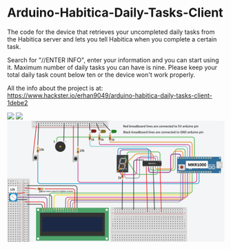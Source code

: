 # Arduino-Habitica-Daily-Tasks-Client
The code for the device that retrieves your uncompleted daily tasks from the Habitica server and lets you tell Habitica when you complete a certain task.

Search for "//ENTER INFO", enter your information and you can start using it. Maximum number of daily tasks you can have is nine. Please keep your total daily task count below ten or the device won't work properly.

All the info about the project is at: https://www.hackster.io/erhan9049/arduino-habitica-daily-tasks-client-1debe2

<img src="http://i.imgur.com/4njsKT6.jpg"/>
<img src="http://i.imgur.com/AZYGeRO.jpg"/>
<img src="https://github.com/erhanalankus/Arduino-Habitica-Daily-Tasks-Client/blob/master/img-schematics.png"/>
